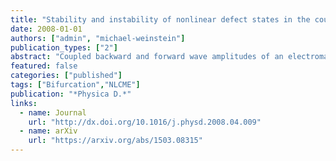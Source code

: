 ```yaml
---
title: "Stability and instability of nonlinear defect states in the coupled mode equations---analytical and numerical study"
date: 2008-01-01
authors: ["admin", "michael-weinstein"]
publication_types: ["2"]
abstract: "Coupled backward and forward wave amplitudes of an electromagnetic field propagating in a periodic and nonlinear medium at Bragg resonance are governed by the nonlinear coupled mode equations (NLCME). This system of PDEs, similar in structure to the Dirac equations, has gap soliton solutions that travel at any speed between 0 and the speed of light. A recently considered strategy for spatial trapping or capture of gap optical soliton light pulses is based on the appropriate design of localized defects in the periodic structure. Localized defects in the periodic structure give rise to defect modes, which persist as nonlinear defect modes as the amplitude is increased. Soliton trapping is the transfer of incoming soliton energy to nonlinear defect modes. To serve as targets for such energy transfer, nonlinear defect modes must be stable. We therefore investigate the stability of nonlinear defect modes. Resonance among discrete localized modes and radiation modes plays a role in the mechanism for stability and instability, in a manner analogous to the nonlinear Schro ̈dinger/Gross–Pitaevskii (NLS/GP) equation. However, the nature of instabilities and how energy is exchanged among modes is considerably more complicated than for NLS/GP due, in part, to a continuous spectrum of radiation modes which is unbounded above and below. In this paper we (a) establish the instability of branches of nonlinear defect states which, for vanishing amplitude, have a linearization with eigenvalues embedded within the continuous spectrum, (b) numerically compute, using Evans function, the linearized spectrum of nonlinear defect states of an interesting multiparameter family of defects, and (c) perform direct time-dependent numerical simulations in which we observe the exchange of energy among discrete and continuum modes"
featured: false
categories: ["published"]
tags: ["Bifurcation","NLCME"]
publication: "*Physica D.*"
links:
  - name: Journal
    url: "http://dx.doi.org/10.1016/j.physd.2008.04.009"
  - name: arXiv
    url: "https://arxiv.org/abs/1503.08315"
---
```



